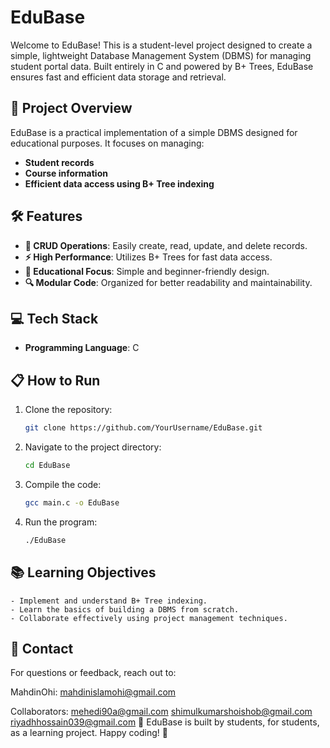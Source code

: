 # EduBase

Welcome to EduBase! This is a student-level project designed to create a simple, lightweight Database Management System (DBMS) for managing student portal data. Built entirely in C and powered by B+ Trees, EduBase ensures fast and efficient data storage and retrieval.

## 🚀 Project Overview

EduBase is a practical implementation of a simple DBMS designed for educational purposes. It focuses on managing:

- **Student records**
- **Course information**
- **Efficient data access using B+ Tree indexing**

## 🛠️ Features

- **📂 CRUD Operations**: Easily create, read, update, and delete records.
- **⚡ High Performance**: Utilizes B+ Trees for fast data access.
- **🎯 Educational Focus**: Simple and beginner-friendly design.
- **🔍 Modular Code**: Organized for better readability and maintainability.

## 💻 Tech Stack

- **Programming Language**: C

## 📋 How to Run

1. Clone the repository:
   ```bash
   git clone https://github.com/YourUsername/EduBase.git
   ```
2. Navigate to the project directory:
   ```bash
   cd EduBase
   ```
3. Compile the code:
   ```bash
   gcc main.c -o EduBase
   ```
4. Run the program:
   ```bash
   ./EduBase
   ```

## 📚 Learning Objectives

    - Implement and understand B+ Tree indexing.
    - Learn the basics of building a DBMS from scratch.
    - Collaborate effectively using project management techniques.

## 📧 Contact

For questions or feedback, reach out to:

MahdinOhi: mahdinislamohi@gmail.com

Collaborators:
mehedi90a@gmail.com
shimulkumarshoishob@gmail.com
riyadhhossain039@gmail.com
🌟 EduBase is built by students, for students, as a learning project. Happy coding! 🎉
